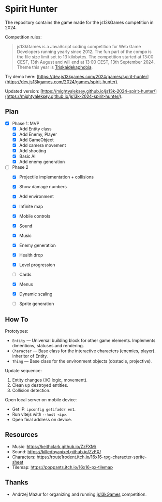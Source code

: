 # Spirit Hunter

The repository contains the game made for the js13kGames competition in 2024.

Competition rules:
> js13kGames is a JavaScript coding competition for Web Game Developers running yearly since 2012. The fun part of the compo is the file size limit set to 13 kilobytes. The competition started at 13:00 CEST, 13th August and will end at 13:00 CEST, 13th September 2024. Theme this year is [Triskaidekaphobia](https://medium.com/js13kgames/js13kgames-2024-start-and-theme-announcement-5d734f77da68).

Try demo here: [https://dev.js13kgames.com/2024/games/spirit-hunter](https://dev.js13kgames.com/2024/games/spirit-hunter).

Updated version: [https://mightyaleksey.github.io/js13k-2024-spirit-hunter/](https://mightyaleksey.github.io/js13k-2024-spirit-hunter/).


## Plan
- [x] Phase 1: MVP
  - [x] Add Entity class
  - [x] Add Enemy, Player
  - [x] Add GameObject
  - [x] Add camera movement
  - [x] Add shooting
  - [x] Basic AI
  - [x] Add enemy generation
- [ ] Phase 2
  - [x] Projectile implementation + collisions
  - [x] Show damage numbers
  - [x] Add environment
  - [x] Infinite map
  - [x] Mobile controls
  - [x] Sound
  - [x] Music
  - [x] Enemy generation
  - [x] Health drop
  - [x] Level progression
  - [ ] Cards
  - [x] Menus
  - [x] Dynamic scaling
  - [ ] Sprite generation


## How To

Prototypes:
- `Entity` — Universal building block for other game elements. Implements dimentions, statuses and rendering.
- `Character` — Base class for the interactive characters (enemies, player). Inheritor of Entity.
- `Thing` — Base class for the environment objects (obstacle, projective).

Update sequence:
1. Entity changes (I/O logic, movement).
2. Clean up destroyed entities.
3. Collision detection.

Open local server on mobile device:
- Get IP: `ipconfig getifaddr en1`.
- Run vitejs with `--host <ip>`.
- Open final address on device.


## Resources

- Music: https://keithclark.github.io/ZzFXM/
- Sound: https://killedbyapixel.github.io/ZzFX/
- Characters: https://route1rodent.itch.io/16x16-rpg-character-sprite-sheet
- Tilemap: https://poppants.itch.io/16x16-px-tilemap


## Thanks

- Andrzej Mazur for organizing and running [js13kGames](https://js13kgames.com) competition.
